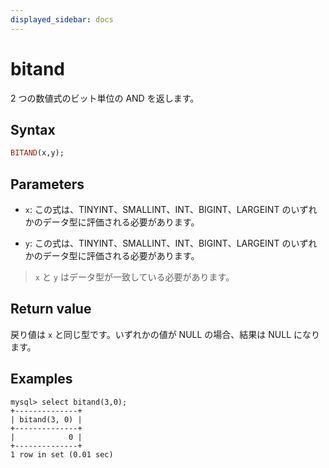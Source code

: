 ```yaml
---
displayed_sidebar: docs
---
```


# bitand

2 つの数値式のビット単位の AND を返します。

## Syntax

```Haskell
BITAND(x,y);
```

## Parameters

- `x`: この式は、TINYINT、SMALLINT、INT、BIGINT、LARGEINT のいずれかのデータ型に評価される必要があります。

- `y`: この式は、TINYINT、SMALLINT、INT、BIGINT、LARGEINT のいずれかのデータ型に評価される必要があります。

> `x` と `y` はデータ型が一致している必要があります。

## Return value

戻り値は `x` と同じ型です。いずれかの値が NULL の場合、結果は NULL になります。

## Examples

```Plain Text
mysql> select bitand(3,0);
+--------------+
| bitand(3, 0) |
+--------------+
|            0 |
+--------------+
1 row in set (0.01 sec)
```